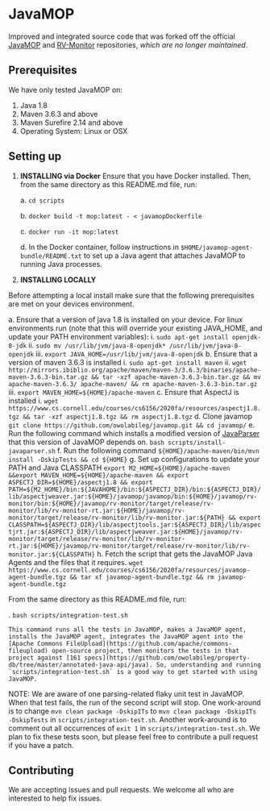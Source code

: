 # JavaMOP

Improved and integrated source code that was forked off the official [JavaMOP](https://github.com/runtimeverification/javamop) and [RV-Monitor](https://github.com/runtimeverification/rv-monitor) repositories, *which are no longer maintained*.

## Prerequisites

We have only tested JavaMOP on:

1. Java 1.8
2. Maven 3.6.3 and above
3. Maven Surefire 2.14 and above
4. Operating System: Linux or OSX

## Setting up

1. **INSTALLING via Docker** Ensure that you have Docker installed. Then, from the same directory as this README.md file, run:

   a. `cd scripts`

   b. `docker build -t mop:latest - < javamopDockerfile`

   c. `docker run -it mop:latest`

   d. In the Docker container, follow instructions in `$HOME/javamop-agent-bundle/README.txt` to set up a Java agent that attaches JavaMOP to running Java processes.

2. **INSTALLING LOCALLY** 

Before attempting a local install make sure that the following prerequisites are met on your
devices environment.

   a. Ensure that a version of java 1.8 is installed on your device. For linux environments run
   (note that this will override your existing JAVA_HOME, and update your PATH environment variables):
      i. `sudo apt-get install openjdk-8-jdk`
      ii. `sudo mv /usr/lib/jvm/java-8-openjdk* /usr/lib/jvm/java-8-openjdk`
      iii. `export JAVA_HOME=/usr/lib/jvm/java-8-openjdk`
   b. Ensure that a version of maven 3.6.3 is installed
      i. `sudo apt-get install maven`
      ii. `wget http://mirrors.ibiblio.org/apache/maven/maven-3/3.6.3/binaries/apache-maven-3.6.3-bin.tar.gz && tar -xzf apache-maven-3.6.3-bin.tar.gz && mv apache-maven-3.6.3/ apache-maven/ && rm apache-maven-3.6.3-bin.tar.gz`
      iii. `export MAVEN_HOME=${HOME}/apache-maven`
   c. Ensure that AspectJ is installed
      i. `wget https://www.cs.cornell.edu/courses/cs6156/2020fa/resources/aspectj1.8.tgz && tar -xzf aspectj1.8.tgz && rm aspectj1.8.tgz`
   d. Clone javamop `git clone https://github.com/owolabileg/javamop.git && cd javamop/`
   e. Run the following command which installs a modified version of [JavaParser](https://github.com/javaparser/javaparser.git) that this version of JavaMOP depends on.
   `bash scripts/install-javaparser.sh`
   f. Run the following command 
    `${HOME}/apache-maven/bin/mvn install -DskipTests && cd ${HOME}`
   g. Set up configurations to update your PATH and Java CLASSPATH
    `export M2_HOME=${HOME}/apache-maven &&export MAVEN_HOME=${HOME}/apache-maven && export ASPECTJ_DIR=${HOME}/aspectj1.8 && export PATH=${M2_HOME}/bin:${JAVAHOME}/bin:${ASPECTJ_DIR}/bin:${ASPECTJ_DIR}/lib/aspectjweaver.jar:${HOME}/javamop/javamop/bin:${HOME}/javamop/rv-monitor/bin:${HOME}/javamop/rv-monitor/target/release/rv-monitor/lib/rv-monitor-rt.jar:${HOME}/javamop/rv-monitor/target/release/rv-monitor/lib/rv-monitor.jar:${PATH} && export CLASSPATH=${ASPECTJ_DIR}/lib/aspectjtools.jar:${ASPECTJ_DIR}/lib/aspectjrt.jar:${ASPECTJ_DIR}/lib/aspectjweaver.jar:${HOME}/javamop/rv-monitor/target/release/rv-monitor/lib/rv-monitor-rt.jar:${HOME}/javamop/rv-monitor/target/release/rv-monitor/lib/rv-monitor.jar:${CLASSPATH}`
   h. Fetch the script that gets the JavaMOP  Java Agents and the files that it requires.
   `wget https://www.cs.cornell.edu/courses/cs6156/2020fa/resources/javamop-agent-bundle.tgz && tar xf javamop-agent-bundle.tgz && rm javamop-agent-bundle.tgz`
   


From the same directory as this README.md file, run:
   
   . `bash scripts/integration-test.sh`

    This command runs all the tests in JavaMOP, makes a JavaMOP agent, installs the JavaMOP agent, integrates the JavaMOP agent into the [Apache Commons FileUpload](https://github.com/apache/commons-fileupload) open-source project, then monitors the tests in that project against [161 specs](https://github.com/owolabileg/property-db/tree/master/annotated-java-api/java). So, understanding and running `scripts/integration-test.sh` is a good way to get started with using JavaMOP.

   NOTE: We are aware of one parsing-related flaky unit test in JavaMOP. When that test fails, the run of the second script will stop. One work-around is to change `mvn clean package -DskipITs` to `mvn clean package -DskipITs -DskipTests` in `scripts/integration-test.sh`. Another work-around is to comment out all occurrences of `exit 1` in `scripts/integration-test.sh`. We plan to fix these tests soon, but please feel free to contribute a pull request if you have a patch.

## Contributing

We are accepting issues and pull requests. We welcome all who are interested to help fix issues.



